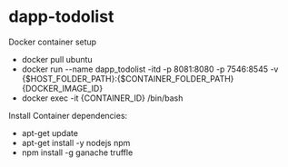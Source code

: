 # dapp-todolist

Docker container setup

- docker pull ubuntu
- docker run --name dapp_todolist -itd -p 8081:8080 -p 7546:8545 -v {$HOST_FOLDER_PATH}:{$CONTAINER_FOLDER_PATH} {DOCKER_IMAGE_ID}
- docker exec -it {CONTAINER_ID} /bin/bash


Install Container dependencies:

- apt-get update
- apt-get install -y nodejs npm 
- npm install -g ganache truffle
